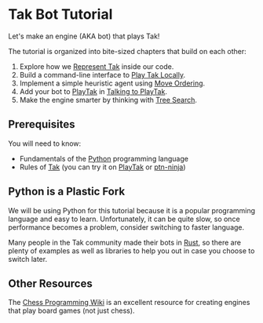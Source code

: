 # Tak Bot Tutorial

Let's make an engine (AKA bot) that plays Tak!

The tutorial is organized into bite-sized chapters that build on each other:
1. Explore how we [Represent Tak](./takpy.md) inside our code.
2. Build a command-line interface to [Play Tak Locally](./cli.md).
3. Implement a simple heuristic agent using [Move Ordering](./move_ordering.md).
4. Add your bot to [PlayTak] in [Talking to PlayTak](./talking_to_playtak.md).
5. Make the engine smarter by thinking with [Tree Search](./tree_search.md).

## Prerequisites

You will need to know:
- Fundamentals of the [Python] programming language
- Rules of [Tak] (you can try it on [PlayTak] or [ptn-ninja])

## Python is a Plastic Fork

We will be using Python for this tutorial because it is a popular
programming language and easy to learn. Unfortunately, it can be quite slow,
so once performance becomes a problem, consider switching to faster language.

Many people in the Tak community made their bots in [Rust], so there
are plenty of examples as well as libraries to help you out in case
you choose to switch later.

## Other Resources

The [Chess Programming Wiki] is an excellent resource
for creating engines that play board games (not just chess).

[`takpy`]: https://pypi.org/project/takpy/
[Chess Programming Wiki]: https://www.chessprogramming.org
[PlayTak]: https://playtak.com/
[ptn-ninja]: https://ptn.ninja/
[Python]: https://www.python.org/
[Rust]: https://www.rust-lang.org/
[Tak]: https://ustak.org/play-beautiful-game-tak/
